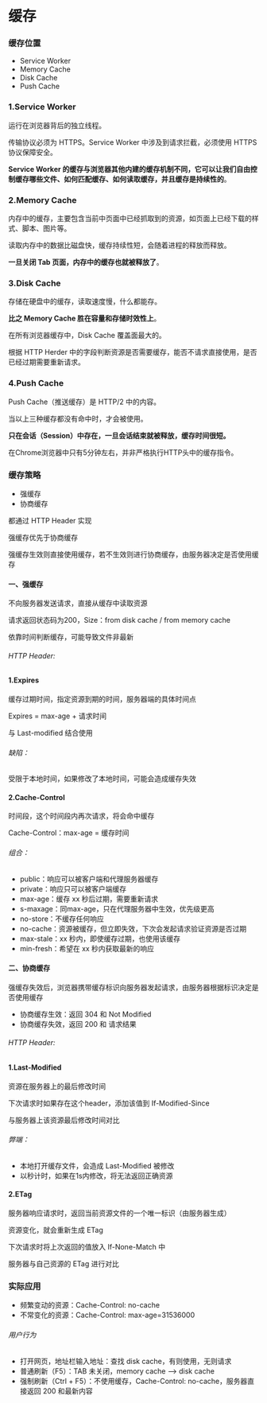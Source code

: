 # 缓存

### 缓存位置

- Service Worker
- Memory Cache
- Disk Cache
- Push Cache

### 1.Service Worker

运行在浏览器背后的独立线程。

传输协议必须为 HTTPS。Service Worker 中涉及到请求拦截，必须使用 HTTPS 协议保障安全。

**Service Worker 的缓存与浏览器其他内建的缓存机制不同，它可以让我们自由控制缓存哪些文件、如何匹配缓存、如何读取缓存，并且缓存是持续性的**。

### 2.Memory Cache

内存中的缓存，主要包含当前中页面中已经抓取到的资源，如页面上已经下载的样式、脚本、图片等。

读取内存中的数据比磁盘快，缓存持续性短，会随着进程的释放而释放。

 **一旦关闭 Tab 页面，内存中的缓存也就被释放了**。

### 3.Disk Cache

存储在硬盘中的缓存，读取速度慢，什么都能存。

**比之 Memory Cache 胜在容量和存储时效性上**。

在所有浏览器缓存中，Disk Cache 覆盖面最大的。

根据 HTTP Herder 中的字段判断资源是否需要缓存，能否不请求直接使用，是否已经过期需要重新请求。

### 4.Push Cache

Push Cache（推送缓存）是 HTTP/2 中的内容。

当以上三种缓存都没有命中时，才会被使用。

**只在会话（Session）中存在，一旦会话结束就被释放，缓存时间很短。**

在Chrome浏览器中只有5分钟左右，并非严格执行HTTP头中的缓存指令。

### 缓存策略

* 强缓存
* 协商缓存

都通过 HTTP Header 实现

强缓存优先于协商缓存

强缓存生效则直接使用缓存，若不生效则进行协商缓存，由服务器决定是否使用缓存

#### 一、强缓存

不向服务器发送请求，直接从缓存中读取资源

请求返回状态码为200，Size：from disk cache / from memory cache

依靠时间判断缓存，可能导致文件非最新

###### HTTP Header: 

#### 1.Expires

缓存过期时间，指定资源到期的时间，服务器端的具体时间点

Expires = max-age + 请求时间

与 Last-modified 结合使用

###### 缺陷：

受限于本地时间，如果修改了本地时间，可能会造成缓存失效

#### 2.Cache-Control

时间段，这个时间段内再次请求，将会命中缓存

Cache-Control：max-age = 缓存时间

###### 组合：

* public：响应可以被客户端和代理服务器缓存
* private：响应只可以被客户端缓存
* max-age：缓存 xx 秒后过期，需要重新请求
* s-maxage：同max-age，只在代理服务器中生效，优先级更高
* no-store：不缓存任何响应
* no-cache：资源被缓存，但立即失效，下次会发起请求验证资源是否过期
* max-stale：xx 秒内，即使缓存过期，也使用该缓存
* min-fresh：希望在 xx 秒内获取最新的响应

#### 二、协商缓存

强缓存失效后，浏览器携带缓存标识向服务器发起请求，由服务器根据标识决定是否使用缓存

* 协商缓存生效：返回 304 和 Not Modified
* 协商缓存失效，返回 200 和 请求结果

###### HTTP Header: 

#### 1.Last-Modified

资源在服务器上的最后修改时间

下次请求时如果存在这个header，添加该值到 If-Modified-Since

与服务器上该资源最后修改时间对比

###### 弊端：

* 本地打开缓存文件，会造成 Last-Modified 被修改
* 以秒计时，如果在1s内修改，将无法返回正确资源

#### 2.ETag

服务器响应请求时，返回当前资源文件的一个唯一标识（由服务器生成）

资源变化，就会重新生成 ETag

下次请求时将上次返回的值放入 If-None-Match 中

服务器与自己资源的 ETag 进行对比

### 实际应用

* 频繁变动的资源：Cache-Control: no-cache
* 不常变化的资源：Cache-Control: max-age=31536000

###### 用户行为

* 打开网页，地址栏输入地址：查找 disk cache，有则使用，无则请求
* 普通刷新（F5）：TAB 未关闭，memory cache —> disk cache
* 强制刷新（Ctrl + F5）：不使用缓存，Cache-Control: no-cache，服务器直接返回 200 和最新内容